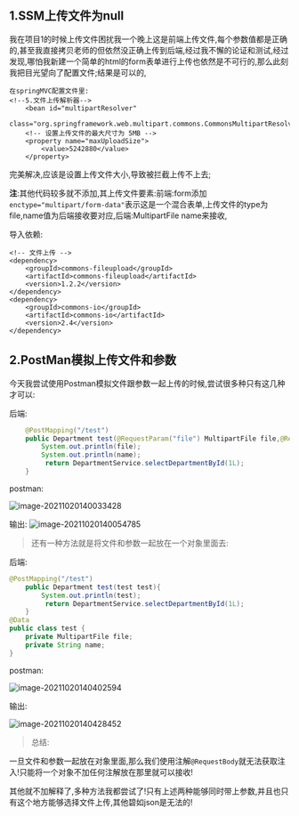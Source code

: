 ## 1.SSM上传文件为null

我在项目1的时候上传文件困扰我一个晚上这是前端上传文件,每个参数值都是正确的,甚至我直接拷贝老师的但依然没正确上传到后端,经过我不懈的论证和测试,经过发现,哪怕我新建一个简单的html的form表单进行上传也依然是不可行的,那么此刻我把目光望向了配置文件;结果是可以的,

```xml-dtd
在springMVC配置文件里:
<!--5.文件上传解析器-->
    <bean id="multipartResolver"
           class="org.springframework.web.multipart.commons.CommonsMultipartResolver">
    <!-- 设置上传文件的最大尺寸为 5MB -->
    <property name="maxUploadSize">
        <value>5242880</value>
    </property>
```

完美解决,应该是设置上传文件大小,导致被拦截上传不上去;

**注**:其他代码较多就不添加,其上传文件要素:前端:form添加`enctype="multipart/form-data"`表示这是一个混合表单,上传文件的type为file,name值为后端接收要对应,后端:MultipartFile name来接收,

导入依赖:

```xml-dtd
<!-- 文件上传 -->
<dependency>
	<groupId>commons-fileupload</groupId>
    <artifactId>commons-fileupload</artifactId>
    <version>1.2.2</version>
</dependency>
<dependency>
	<groupId>commons-io</groupId>
    <artifactId>commons-io</artifactId>
    <version>2.4</version>
</dependency>
```

## 2.PostMan模拟上传文件和参数

今天我尝试使用Postman模拟文件跟参数一起上传的时候,尝试很多种只有这几种才可以:

后端:

```java
    @PostMapping("/test")
    public Department test(@RequestParam("file") MultipartFile file,@RequestParam String name){
        System.out.println(file);
        System.out.println(name);
         return DepartmentService.selectDepartmentById(1L);
    }
```

postman:

![image-20211020140033428](https://gitee.com/miawei/pic-go-img/raw/master/imgs/image-20211020140033428.png)

输出:
![image-20211020140054785](https://gitee.com/miawei/pic-go-img/raw/master/imgs/image-20211020140054785.png)	

> 还有一种方法就是将文件和参数一起放在一个对象里面去:

后端:

```java
@PostMapping("/test")
    public Department test(test test){
        System.out.println(test);
         return DepartmentService.selectDepartmentById(1L);
    }
@Data
public class test {
    private MultipartFile file;
    private String name;
}
```

postman:

![image-20211020140402594](https://gitee.com/miawei/pic-go-img/raw/master/imgs/image-20211020140402594.png)

输出:

![image-20211020140428452](https://gitee.com/miawei/pic-go-img/raw/master/imgs/image-20211020140428452.png)

> 总结:

一旦文件和参数一起放在对象里面,那么我们使用注解`@RequestBody`就无法获取注入!只能将一个对象不加任何注解放在那里就可以接收!

其他就不加解释了,多种方法我都尝试了!只有上述两种能够同时带上参数,并且也只有这个地方能够选择文件上传,其他碧如json是无法的!
